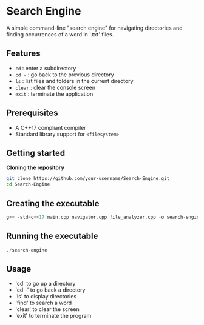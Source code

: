 # Search Engine
A simple command-line "search engine" for navigating directories and finding occurrences of a word in '.txt' files.

## Features
- `cd` : enter a subdirectory
- `cd -` : go back to the previous directory  
- `ls` : list files and folders in the current directory
- `clear` : clear the console screen  
- `exit` : terminate the application

## Prerequisites
- A C++17 compliant compiler
- Standard library support for `<filesystem>`

## Getting started
**Cloning the repository**
```bash
git clone https://github.com/your-username/Search-Engine.git
cd Search-Engine
```
## Creating the executable
```C++
g++ -std=c++17 main.cpp navigator.cpp file_analyzer.cpp -o search-engine
```
## Running the executable
```C++
./search-engine
```

## Usage
- 'cd' to go up a directory
- 'cd -' to go back a directory
- 'ls' to display directories
- 'find' to search a word
- 'clear' to clear the screen
- 'exit' to terminate the program
